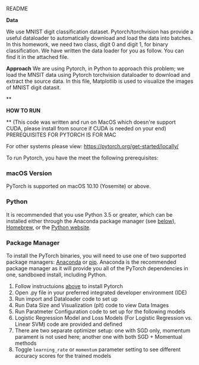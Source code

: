 README

**Data**

We use MNIST digit classification dataset. Pytorch/torchvision has provide a useful dataloader to automatically download and load the data into batches. In this homework, we need two class, digit 0 and digit 1, for binary classification. We have written the data loader for you as follow. You can find it in the attached file.

**Approach** 
We are using Pytorch, in Python to approach this problem; we load the MNSIT data using Pytorch torchvision dataloader to download and extract the source data. In this file, Matplotlib is used to visualize the images of MNIST digit datasit. 

**

**HOW TO RUN**

**
(This code was written and run on MacOS which doesn're support CUDA, please install from source if CUDA is needed on your end) 
PREREQUISITES FOR PYTORCH IS FOR MAC

For other systems please view: https://pytorch.org/get-started/locally/

To run Pytorch, you have the meet the following prerequisites: 
### macOS Version[](https://pytorch.org/get-started/locally/#macos-version)

PyTorch is supported on macOS 10.10 (Yosemite) or above.

### Python[](https://pytorch.org/get-started/locally/#mac-python)

It is recommended that you use Python 3.5 or greater, which can be installed either through the Anaconda package manager (see  [below](https://pytorch.org/get-started/locally/#anaconda)),  [Homebrew](https://brew.sh/), or the  [Python website](https://www.python.org/downloads/mac-osx/).

### Package Manager[](https://pytorch.org/get-started/locally/#mac-package-manager)

To install the PyTorch binaries, you will need to use one of two supported package managers:  [Anaconda](https://www.anaconda.com/download/#macos)  or  [pip](https://pypi.org/project/pip/). Anaconda is the recommended package manager as it will provide you all of the PyTorch dependencies in one, sandboxed install, including Python.

1. Follow instructuions [above](https://pytorch.org/get-started/locally/) to install Pytorch
2. Open .py file in your preferred integrated developer environment (IDE)
3. Run import and Dataloader code to set up 
4. Run Data Size and Visualization (plt) code to view Data Images
5. Run Paratmeter Configuration code to set up for the following models
6. Logistic Regression Model and Loss Models (For Logistic Regression vs. Linear SVM) code are provided and defined
7. There are two separate optimizer setup: one with SGD only, momentum parament is not used here; another one with both SGD + Momentual methods
8. Toggle `learning_rate` or `momentum` parameter setting to see different accuracy scores for the trained models 

